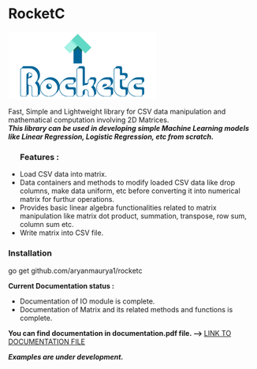 # RocketC

 <img src="./logo.png">

 Fast, Simple and Lightweight library for CSV data manipulation and mathematical computation involving 2D Matrices.<br>
 <b><i>This library can be used in developing simple Machine Learning models like Linear Regression, Logistic Regression, etc from scratch.</i></b> 
 <br>
 <ul>
 <h3>Features :</h3> 
 <li>Load CSV data into matrix.</li>
 <li>Data containers and methods to modify loaded CSV data like drop columns, make data uniform, etc before converting it into numerical matrix for furthur operations.</li>
 <li>Provides basic linear algebra functionalities related to matrix manipulation like matrix dot product, summation, transpose, row sum, column sum etc. </li>
 <li>Write matrix into CSV file.</li>
 </ul>
 <p>
 <h3>Installation </h3> 
 <p>
   go get github.com/aryanmaurya1/rocketc
 </p>
 <b>Current Documentation status : </b>
 <ul>
 <li>
 Documentation of IO module is complete. 
 </li>
 <li>
 Documentation of Matrix and its related methods and functions is complete.
 </li>
 </ul>
 </p>
<p>
<b>You can find documentation in documentation.pdf file.  --> </b>
<a href="./documentation.pdf">LINK TO DOCUMENTATION FILE </a>
</p>
 <b><i>Examples are under development.</i></b>
